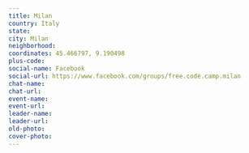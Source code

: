 ```yaml
---
title: Milan
country: Italy
state: 
city: Milan
neighborhood: 
coordinates: 45.466797, 9.190498
plus-code:
social-name: Facebook
social-url: https://www.facebook.com/groups/free.code.camp.milan
chat-name:
chat-url:
event-name:
event-url:
leader-name:
leader-url:
old-photo: 
cover-photo:
---
```

